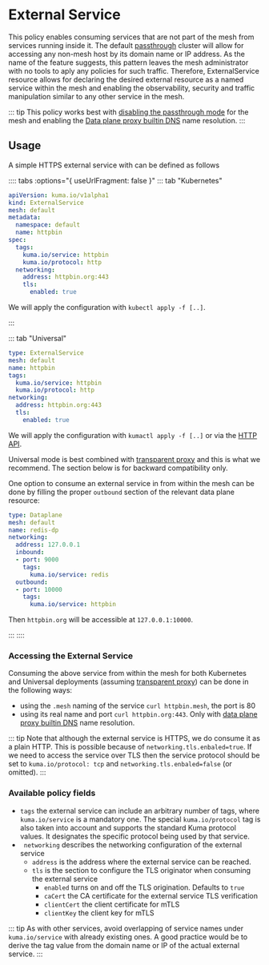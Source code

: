 # External Service

This policy enables consuming services that are not part of the mesh from services running inside it. The default 
[passthrough](/docs/1.1.2/policies/mesh/#controlling-the-passthrough-mode) cluster will allow for accessing any non-mesh host by 
its domain name or IP address. As the name of the feature suggests, this pattern leaves the mesh administrator with no tools 
to aply any policies for such traffic. Therefore, ExternalService resource allows for declaring the desired external resource 
as a named service within the mesh and enabling the observability, security and traffic manipulation similar to any other service in the mesh.

::: tip
This policy works best with [disabling the passthrough mode](mesh/#controlling-the-passthrough-mode) for the mesh
and enabling the [Data plane proxy builtin DNS](../networking/dns/#data-plane-proxy-built-in-dns) name resolution.
:::

## Usage

A simple HTTPS external service with can be defined as follows

:::: tabs :options="{ useUrlFragment: false }"
::: tab "Kubernetes"
```yaml
apiVersion: kuma.io/v1alpha1
kind: ExternalService
mesh: default
metadata:
  namespace: default
  name: httpbin
spec:
  tags:
    kuma.io/service: httpbin
    kuma.io/protocol: http
  networking:
    address: httpbin.org:443
    tls:
      enabled: true
```

We will apply the configuration with `kubectl apply -f [..]`.

:::

::: tab "Universal"
```yaml
type: ExternalService
mesh: default
name: httpbin
tags:
  kuma.io/service: httpbin
  kuma.io/protocol: http
networking:
  address: httpbin.org:443
  tls:
    enabled: true
```

We will apply the configuration with `kumactl apply -f [..]` or via the [HTTP API](/docs/1.1.2/documentation/http-api).

Universal mode is best combined with [transparent proxy](../networking/transparent-proxying/) and this is what we recommend. The section below is for backward
compatibility only.

One option to consume an external service in from within the mesh can be done by filling the proper `outbound` section of the relevant data plane resource:

```yaml
type: Dataplane
mesh: default
name: redis-dp
networking:
  address: 127.0.0.1
  inbound:
  - port: 9000
    tags:
      kuma.io/service: redis
  outbound:
  - port: 10000
    tags:
      kuma.io/service: httpbin
```

Then `httpbin.org` will be accessible at `127.0.0.1:10000`.

:::
:::: 


### Accessing the External Service

Consuming the above service from within the mesh for both Kubernetes and Universal deployments (assuming [transparent proxy](../networking/transparent-proxying/)) can be done in the following ways:

 * using the `.mesh` naming of the service `curl httpbin.mesh`, the port is 80
 * using its real name and port `curl httpbin.org:443`. Only with [data plane proxy builtin DNS](../networking/dns/#data-plane-proxy-built-in-dns) name resolution.

::: tip
Note that although the external service is HTTPS, we do consume it as a plain HTTP. This is possible because of `networking.tls.enbaled=true`.
If we need to access the service over TLS then the service protocol should be set to `kuma.io/protocol: tcp` and `networking.tls.enbaled=false` (or omitted).
:::

### Available policy fields

 * `tags` the external service can include an arbitrary number of tags, where `kuma.io/service` is a mandatory one. The special `kuma.io/protocol` tag is also taken into account and supports the standard Kuma protocol values. It designates the specific protocol being used by that service.
 * ` networking` describes the networking configuration of the external service 
   * `address` is the address where the external service can be reached.
   * `tls` is the section to configure the TLS originator when consuming the external service
     * `enabled` turns on and off the TLS origination. Defaults to `true`
     * `caCert` the CA certificate for the external service TLS verification
     * `clientCert` the client certificate for mTLS
     * `clientKey` the client key for mTLS
 
::: tip
As with other services, avoid overlapping of service names under `kuma.io/service` with already existing ones. A good practice would be to derive the tag value from the domain name or IP of the actual external service.
:::

